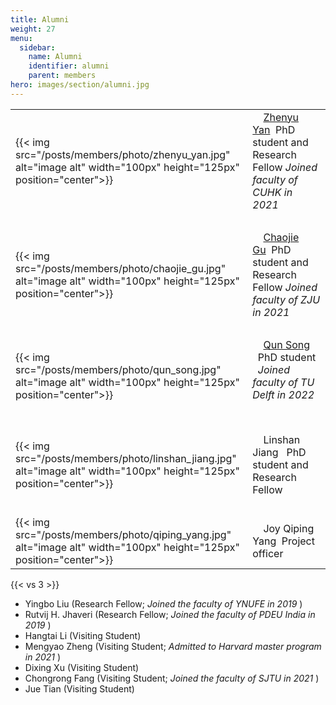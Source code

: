 ```yaml
---
title: Alumni
weight: 27
menu:
  sidebar:
    name: Alumni
    identifier: alumni
    parent: members
hero: images/section/alumni.jpg
---
```

|                                                                                                                        |                                                                                                                                                                                                                                       |
| ---------------------------------------------------------------------------------------------------------------------- | ------------------------------------------------------------------------------------------------------------------------------------------------------------------------------------------------------------------------------------- |
| {{< img src="/posts/members/photo/zhenyu_yan.jpg" alt="image alt" width="100px" height="125px" position="center">}}    | &nbsp;&nbsp;&nbsp;&nbsp;[Zhenyu Yan](https://yanzhenyu.com/)&nbsp;&nbsp;PhD student and Research Fellow *Joined faculty of CUHK in 2021*&nbsp;&nbsp;&nbsp;&nbsp;&nbsp;&nbsp;&nbsp;&nbsp;       |
| &nbsp;                                                                                                                 | &nbsp;                                                                                                                                                                                                                                |
| {{< img src="/posts/members/photo/chaojie_gu.jpg" alt="image alt" width="100px" height="125px" position="center">}}    | &nbsp;&nbsp;&nbsp;&nbsp;[Chaojie Gu](https://chaojiegu.github.io/)&nbsp;&nbsp;PhD student and Research Fellow *Joined faculty of ZJU in 2021* &nbsp;&nbsp;&nbsp;&nbsp;&nbsp;&nbsp;&nbsp;&nbsp; |
| &nbsp;                                                                                                                 | &nbsp;                                                                                                                                                                                                                                |
| {{< img src="/posts/members/photo/qun_song.jpg" alt="image alt" width="100px" height="125px" position="center">}}      | &nbsp;&nbsp;&nbsp;&nbsp;[Qun Song](https://song-qun.github.io/) &nbsp;&nbsp;PhD student &nbsp;&nbsp;*Joined faculty of TU Delft in 2022* &nbsp;&nbsp;&nbsp;&nbsp;&nbsp;&nbsp;&nbsp;&nbsp;                  |
| &nbsp;                                                                                                                 | &nbsp;                                                                                                                                                                                                                                |
| {{< img src="/posts/members/photo/linshan_jiang.jpg" alt="image alt" width="100px" height="125px" position="center">}} | &nbsp;&nbsp;&nbsp;&nbsp;Linshan Jiang &nbsp;&nbsp;PhD student and Research Fellow                                                                                                                                         |
| &nbsp;                                                                                                                 | &nbsp;&nbsp;&nbsp;&nbsp;&nbsp;&nbsp;&nbsp;&nbsp;                                                                                                                                                                                      |
| {{< img src="/posts/members/photo/qiping_yang.jpg" alt="image alt" width="100px" height="125px" position="center">}}   | &nbsp;&nbsp;&nbsp;&nbsp;Joy Qiping Yang&nbsp;&nbsp;Project officer&nbsp;&nbsp;&nbsp;&nbsp;&nbsp;&nbsp;&nbsp;&nbsp;                                                                                                        |

{{< vs 3 >}}

- Yingbo Liu (Research Fellow; *Joined the faculty of YNUFE in 2019* )
- Rutvij H. Jhaveri (Research Fellow; *Joined the faculty of PDEU India in 2019* )
- Hangtai Li (Visiting Student)
- Mengyao Zheng (Visiting Student; *Admitted to Harvard master program in 2021* )
- Dixing Xu (Visiting Student)
- Chongrong Fang (Visiting Student; *Joined the faculty of SJTU in 2021* )
- Jue Tian (Visiting Student)
